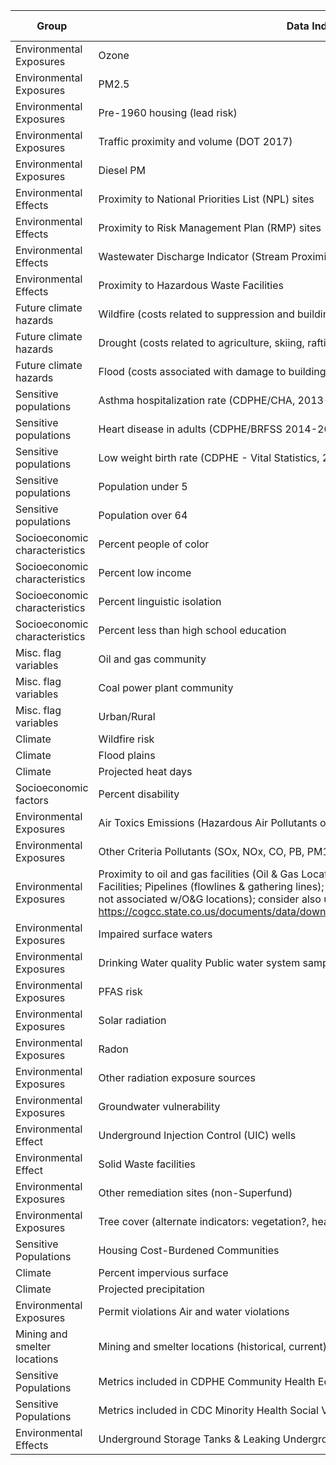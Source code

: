 | Group                         | Data Indicator                                                            | Collected | Function Develop | Priority Level  |
|-------------------------------|---------------------------------------------------------------------------|-----------|------------------|-----------------|
| Environmental Exposures       | Ozone                                                                     | 1         | 0                |         high    |
| Environmental Exposures       | PM2.5                                                                     | 1         | 0                |         high    |
| Environmental Exposures       | Pre-1960 housing (lead risk)                                              | 0         | 0                |         high    |
| Environmental Exposures       | Traffic proximity and volume (DOT 2017)                                   | 0         | 0                |         high    |
| Environmental Exposures       | Diesel PM                                                                 | 0         | 0                |         high    |
| Environmental Effects         | Proximity to National Priorities List (NPL) sites                         | 0         | 0                |         high    |
| Environmental Effects         | Proximity to Risk Management Plan (RMP) sites                             | 0         | 0                |         high    |
| Environmental Effects         | Wastewater Discharge Indicator (Stream Proximity and Toxic Concentration) | 0         | 0                |         high    |
| Environmental Effects         | Proximity to Hazardous Waste Facilities                                   | 0         | 0                |         high    |
| Future climate hazards        | Wildfire (costs related to suppression and buildings)                     | 1         | 0                |         high    |
| Future climate hazards        | Drought (costs related to agriculture, skiing, rafting)                   | 1         | 0                |         high    |
| Future climate hazards        | Flood (costs associated with damage to buildings and infrastructure)      | 1         | 0                |         high    |
| Sensitive populations         | Asthma hospitalization rate (CDPHE/CHA, 2013-2017)                        | 1         | 0                |         high    |
| Sensitive populations         | Heart disease in adults (CDPHE/BRFSS 2014-2017)                           | 1         | 0                |         high    |
| Sensitive populations         | Low weight birth rate (CDPHE - Vital Statistics, 2013-2017                | 1         | 0                |         high    |
| Sensitive populations         | Population under 5                                                        | 0         | 1                |         medium  |
| Sensitive populations         | Population over 64                                                        | 0         | 1                |         medium  |
| Socioeconomic characteristics | Percent people of color                                                   | 0         | 1                |         high    |
| Socioeconomic characteristics | Percent low income                                                        | 0         | 1                |         high    |
| Socioeconomic characteristics | Percent linguistic isolation                                              | 0         | 1                |         high    |
| Socioeconomic characteristics | Percent less than high school education                                   | 0         | 1                |         high    |
| Misc. flag variables          | Oil and gas community                                                     | 0         | 0                |         high    |
| Misc. flag variables          | Coal power plant community                                                | 0         | 0                |         high    |
| Misc. flag variables          | Urban/Rural                                                               | 0         | 0                |         medium  |
| Climate                       | Wildfire risk                                                             |           | 0                |         high    |
| Climate                       | Flood plains                                                              | 0         | 0                |         high    |
| Climate                       | Projected heat days |0  |0  | high |
| Socioeconomic factors         | Percent disability |0  |0  | high |
| Environmental Exposures       | Air Toxics Emissions (Hazardous Air Pollutants or "HAPs") |0  |0  | high |
| Environmental Exposures       | Other Criteria Pollutants (SOx, NOx, CO, PB, PM10) |0  |0  | high |
| Environmental Exposures       | Proximity to oil and gas facilities (Oil & Gas Locations; Centralized E&P Waste Management Facilities; Pipelines (flowlines & gathering lines); Open remediation projects; pits; maybe wells not associated w/O&G locations); consider also using COGCC water well data: https://cogcc.state.co.us/documents/data/downloads/environmental/WaterWellDownload.html  |0  |0  | high |
| Environmental Exposures       | Impaired surface waters |0  |0  | medium |
| Environmental Exposures       | Drinking Water quality Public water system sample results |0  |0  | high |
| Environmental Exposures       | PFAS risk |0  |0  | low |
| Environmental Exposures       | Solar radiation |0  |0  | medium |
| Environmental Exposures       | Radon |0  |0  | medium |
| Environmental Exposures       | Other radiation exposure sources | 0 | 0 |  medium |
| Environmental Exposures       | Groundwater vulnerability |0  |0  | medium |
| Environmental Effect          | Underground Injection Control (UIC) wells |0  |0  |  low |
| Environmental Effect          | Solid Waste facilities | 0 | 0 |  medium |
| Environmental Exposures       | Other remediation sites (non-Superfund) |0  |0  | medium |
| Environmental Exposures       | Tree cover (alternate indicators: vegetation?, heat surface data?) | 1 | 0 | medium  |
| Sensitive Populations         | Housing Cost-Burdened Communities |0  |0  | high |
| Climate                       | Percent impervious surface | 1 | 0 | medium  |
| Climate                       | Projected precipitation |0  |0  | low |
| Environmental Exposures       | Permit violations Air and water violations | 0 | 0 | low  |
| Mining and smelter locations  | Mining and smelter locations (historical, current) | 0 | 0 | high  |
| Sensitive Populations         | Metrics included in CDPHE Community Health Equity Map |0  |0  | low |
| Sensitive Populations         | Metrics included in CDC Minority Health Social Vulnerability Index | 0 | 0 | low  |
| Environmental Effects         | Underground Storage Tanks & Leaking Underground Storage Tanks | 0 | 0 | low |
